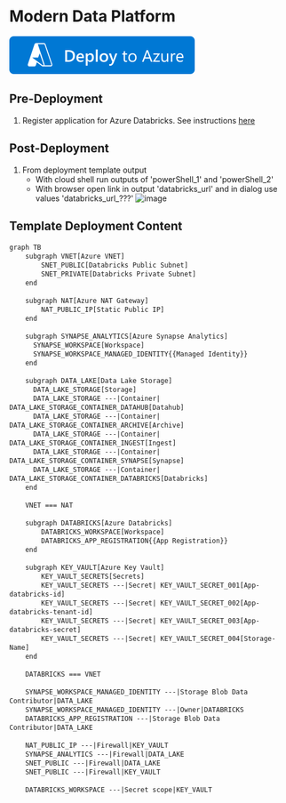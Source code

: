 # Modern Data Platform

[![Deploy To Azure](https://raw.githubusercontent.com/Azure/azure-quickstart-templates/master/1-CONTRIBUTION-GUIDE/images/deploytoazure.svg?sanitize=true)](https://portal.azure.com/#create/Microsoft.Template/uri/https%3A%2F%2Fraw.githubusercontent.com%2FQivada%2FADA%2Fmain%2FAzureDeployment%2Fmodern-data-platform%2Fazuredeploy.json)

## Pre-Deployment
1. Register application for Azure Databricks. See instructions [here](https://github.com/Qivada/ADA/tree/main/AzureDeployment/register-app)

## Post-Deployment
1. From deployment template output
   - With cloud shell run outputs of 'powerShell_1' and 'powerShell_2'
   - With browser open link in output 'databricks_url' and in dialog use values 'databricks_url_???'
   ![image](https://user-images.githubusercontent.com/109618668/225620899-d1ddd196-7d91-4d82-8455-95adead1a652.png)


## Template Deployment Content
~~~mermaid
graph TB
    subgraph VNET[Azure VNET]
        SNET_PUBLIC[Databricks Public Subnet]
        SNET_PRIVATE[Databricks Private Subnet]
    end
    
    subgraph NAT[Azure NAT Gateway]
        NAT_PUBLIC_IP[Static Public IP]
    end
    
    subgraph SYNAPSE_ANALYTICS[Azure Synapse Analytics]
      SYNAPSE_WORKSPACE[Workspace]
      SYNAPSE_WORKSPACE_MANAGED_IDENTITY{{Managed Identity}}
    end
    
    subgraph DATA_LAKE[Data Lake Storage]
      DATA_LAKE_STORAGE[Storage]
      DATA_LAKE_STORAGE ---|Container| DATA_LAKE_STORAGE_CONTAINER_DATAHUB[Datahub]
      DATA_LAKE_STORAGE ---|Container| DATA_LAKE_STORAGE_CONTAINER_ARCHIVE[Archive]
      DATA_LAKE_STORAGE ---|Container| DATA_LAKE_STORAGE_CONTAINER_INGEST[Ingest]
      DATA_LAKE_STORAGE ---|Container| DATA_LAKE_STORAGE_CONTAINER_SYNAPSE[Synapse]
      DATA_LAKE_STORAGE ---|Container| DATA_LAKE_STORAGE_CONTAINER_DATABRICKS[Databricks]
    end
    
    VNET === NAT
    
    subgraph DATABRICKS[Azure Databricks]
        DATABRICKS_WORKSPACE[Workspace]
        DATABRICKS_APP_REGISTRATION{{App Registration}}
    end
    
    subgraph KEY_VAULT[Azure Key Vault]
        KEY_VAULT_SECRETS[Secrets]
        KEY_VAULT_SECRETS ---|Secret| KEY_VAULT_SECRET_001[App-databricks-id]
        KEY_VAULT_SECRETS ---|Secret| KEY_VAULT_SECRET_002[App-databricks-tenant-id]
        KEY_VAULT_SECRETS ---|Secret| KEY_VAULT_SECRET_003[App-databricks-secret]
        KEY_VAULT_SECRETS ---|Secret| KEY_VAULT_SECRET_004[Storage-Name]
    end
    
    DATABRICKS === VNET
    
    SYNAPSE_WORKSPACE_MANAGED_IDENTITY ---|Storage Blob Data Contributor|DATA_LAKE
    SYNAPSE_WORKSPACE_MANAGED_IDENTITY ---|Owner|DATABRICKS
    DATABRICKS_APP_REGISTRATION ---|Storage Blob Data Contributor|DATA_LAKE
    
    NAT_PUBLIC_IP ---|Firewall|KEY_VAULT    
    SYNAPSE_ANALYTICS ---|Firewall|DATA_LAKE
    SNET_PUBLIC ---|Firewall|DATA_LAKE
    SNET_PUBLIC ---|Firewall|KEY_VAULT
    
    DATABRICKS_WORKSPACE ---|Secret scope|KEY_VAULT
~~~
